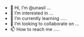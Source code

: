 - 👋 Hi, I’m @unasil ...
- 👀 I’m interested in ...
- 🌱 I’m currently learning .....
- 💞️ I’m looking to collaborate on ...
- 📫 How to reach me .....

<!---
unasil/unasil is a ✨ special ✨ repository because its `README.md` (this file) appears on your GitHub profile.
You can click the Preview link to take a look at your changes.
--->
